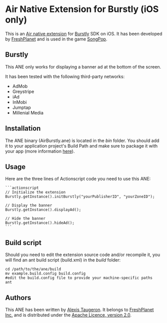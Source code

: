 Air Native Extension for Burstly (iOS only)
======================================

This is an [Air native extension](http://www.adobe.com/devnet/air/native-extensions-for-air.html) for [Burstly](http://burstly.com) SDK on iOS. It has been developed by [FreshPlanet](http://freshplanet.com) and is used in the game [SongPop](http://songpop.fm).


Burstly
-------

This ANE only works for displaying a banner ad at the bottom of the screen.

It has been tested with the following third-party networks:

* AdMob
* Greystripe
* iAd
* InMobi
* Jumptap
* Millenial Media


Installation
---------

The ANE binary (AirBurstly.ane) is located in the *bin* folder. You should add it to your application project's Build Path and make sure to package it with your app (more information [here](http://help.adobe.com/en_US/air/build/WS597e5dadb9cc1e0253f7d2fc1311b491071-8000.html)).


Usage
-----

Here are the three lines of Actionscript code you need to use this ANE:
    
    ```actionscript
    // Initialize the extension
    Burstly.getInstance().initBurstly("yourPublisherID", "yourZoneID");

    // Display the banner
    Burstly.getInstance().displayAd();

    // Hide the banner
    Burstly.getInstance().hideAd();
    ```


Build script
---------

Should you need to edit the extension source code and/or recompile it, you will find an ant build script (build.xml) in the *build* folder:

    cd /path/to/the/ane/build
    mv example.build.config build.config
    #edit the build.config file to provide your machine-specific paths
    ant


Authors
------

This ANE has been written by [Alexis Taugeron](http://alexistaugeron.com). It belongs to [FreshPlanet Inc.](http://freshplanet.com) and is distributed under the [Apache Licence, version 2.0](http://www.apache.org/licenses/LICENSE-2.0).